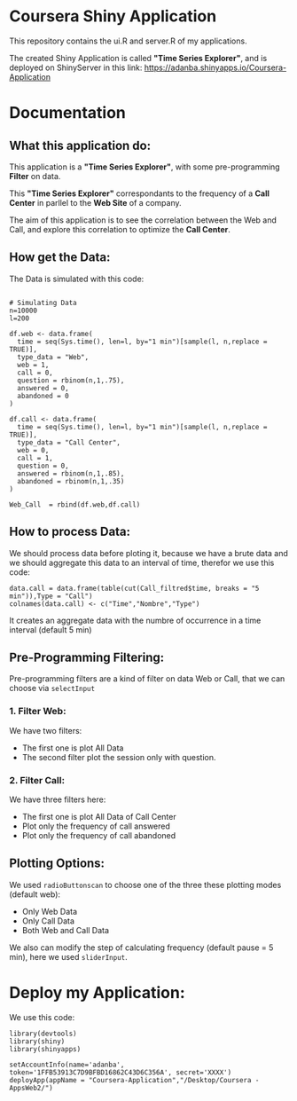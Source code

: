 # Coursera Shiny Application

This repository contains the ui.R and server.R of my applications.

The created Shiny Application is called **"Time Series Explorer"**, and is deployed on ShinyServer in this link: https://adanba.shinyapps.io/Coursera-Application


# Documentation




## What this application do:

This application is a **"Time Series Explorer"**, with some pre-programming **Filter** on data.

This **"Time Series Explorer"** correspondants to the frequency of a **Call Center** in parllel to the **Web Site** of a company.

The aim of this application is to see the correlation between the Web and Call, and explore this correlation to optimize the **Call Center**.



## How get the Data: 

The Data is simulated with this code:

```

# Simulating Data
n=10000
l=200

df.web <- data.frame(
  time = seq(Sys.time(), len=l, by="1 min")[sample(l, n,replace = TRUE)],
  type_data = "Web",
  web = 1,
  call = 0,
  question = rbinom(n,1,.75),
  answered = 0,
  abandoned = 0
)

df.call <- data.frame(
  time = seq(Sys.time(), len=l, by="1 min")[sample(l, n,replace = TRUE)],
  type_data = "Call Center",
  web = 0,
  call = 1,
  question = 0,
  answered = rbinom(n,1,.85),
  abandoned = rbinom(n,1,.35)
)

Web_Call  = rbind(df.web,df.call)

```


## How to process Data:

We should process data before ploting it, because we have a brute data and we should aggregate this data to an interval of time, therefor we use this code:

```
data.call = data.frame(table(cut(Call_filtred$time, breaks = "5 min")),Type = "Call")
colnames(data.call) <- c("Time","Nombre","Type")
```

It creates an aggregate data with the numbre of occurrence in a time interval (default 5 min)


## Pre-Programming Filtering:

Pre-programming filters are a kind of filter on data Web or Call, that we can choose via `selectInput` 

### 1. Filter Web:
We have two filters:
* The first one is plot All Data
* The second filter plot the session only with question.

### 2. Filter Call:
We have three filters here:
* The first one is plot All Data of Call Center
* Plot only the frequency of call answered
* Plot only the frequency of call abandoned



## Plotting Options:

We used `radioButtonscan` to choose one of the three these plotting modes (default web):

* Only Web Data
* Only Call Data
* Both Web and Call Data

We also can modify the step of calculating frequency (default pause = 5 min), here we used `sliderInput`.




# Deploy my Application:

We use this code:

```
library(devtools)
library(shiny)
library(shinyapps)

setAccountInfo(name='adanba', token='1FFB53913C7D9BFBD16862C43D6C356A', secret='XXXX')
deployApp(appName = "Coursera-Application","/Desktop/Coursera -AppsWeb2/")
```

